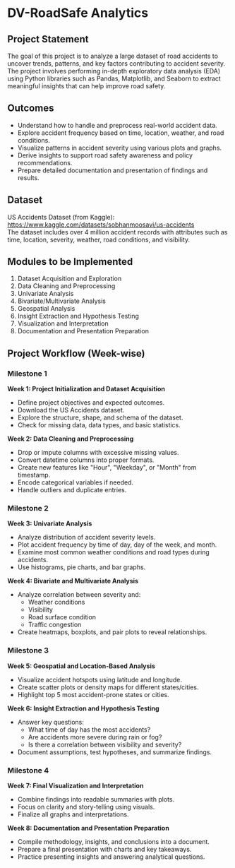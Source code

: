 # DV-RoadSafe Analytics

## Project Statement
The goal of this project is to analyze a large dataset of road accidents to uncover trends, patterns, and key factors 
contributing to accident severity. The project involves performing in-depth exploratory data analysis (EDA) using 
Python libraries such as Pandas, Matplotlib, and Seaborn to extract meaningful insights that can help improve road 
safety.

## Outcomes
- Understand how to handle and preprocess real-world accident data.
- Explore accident frequency based on time, location, weather, and road conditions.
- Visualize patterns in accident severity using various plots and graphs.
- Derive insights to support road safety awareness and policy recommendations.
- Prepare detailed documentation and presentation of findings and results.

## Dataset
US Accidents Dataset (from Kaggle): https://www.kaggle.com/datasets/sobhanmoosavi/us-accidents  
The dataset includes over 4 million accident records with attributes such as time, location, severity, weather, road 
conditions, and visibility.

## Modules to be Implemented
1. Dataset Acquisition and Exploration
2. Data Cleaning and Preprocessing
3. Univariate Analysis
4. Bivariate/Multivariate Analysis
5. Geospatial Analysis
6. Insight Extraction and Hypothesis Testing
7. Visualization and Interpretation
8. Documentation and Presentation Preparation

## Project Workflow (Week-wise)
### Milestone 1
**Week 1: Project Initialization and Dataset Acquisition**
- Define project objectives and expected outcomes.
- Download the US Accidents dataset.
- Explore the structure, shape, and schema of the dataset.
- Check for missing data, data types, and basic statistics.

**Week 2: Data Cleaning and Preprocessing**
- Drop or impute columns with excessive missing values.
- Convert datetime columns into proper formats.
- Create new features like "Hour", "Weekday", or "Month" from timestamp.
- Encode categorical variables if needed.
- Handle outliers and duplicate entries.

### Milestone 2
**Week 3: Univariate Analysis**
- Analyze distribution of accident severity levels.
- Plot accident frequency by time of day, day of the week, and month.
- Examine most common weather conditions and road types during accidents.
- Use histograms, pie charts, and bar graphs.

**Week 4: Bivariate and Multivariate Analysis**
- Analyze correlation between severity and:
  - Weather conditions
  - Visibility
  - Road surface condition
  - Traffic congestion
- Create heatmaps, boxplots, and pair plots to reveal relationships.

### Milestone 3
**Week 5: Geospatial and Location-Based Analysis**
- Visualize accident hotspots using latitude and longitude.
- Create scatter plots or density maps for different states/cities.
- Highlight top 5 most accident-prone states or cities.

**Week 6: Insight Extraction and Hypothesis Testing**
- Answer key questions:
  - What time of day has the most accidents?
  - Are accidents more severe during rain or fog?
  - Is there a correlation between visibility and severity?
- Document assumptions, test hypotheses, and summarize findings.

### Milestone 4
**Week 7: Final Visualization and Interpretation**
- Combine findings into readable summaries with plots.
- Focus on clarity and story-telling using visuals.
- Finalize all graphs and interpretations.

**Week 8: Documentation and Presentation Preparation**
- Compile methodology, insights, and conclusions into a document.
- Prepare a final presentation with charts and key takeaways.
- Practice presenting insights and answering analytical questions.


